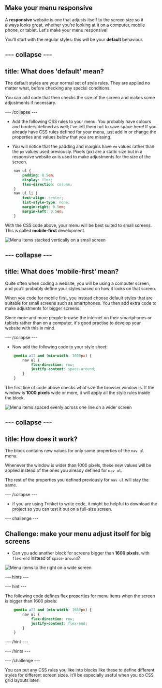 ## Make your menu responsive

A **responsive** website is one that adjusts itself to the screen size so it always looks great, whether you're looking at it on a computer, mobile phone, or tablet. Let's make your menu responsive!

You'll start with the regular styles: this will be your **default** behaviour.

--- collapse ---
---
title: What does 'default' mean?
---

The default styles are your normal set of style rules. They are applied no matter what, before checking any special conditions.

You can add code that then checks the size of the screen and makes some adjustments if necessary.  

--- /collapse ---

+ Add the following CSS rules to your menu. You probably have colours and borders defined as well; I've left them out to save space here! If you already have CSS rules defined for your menu, just add in or change the properties and values below that you are missing.

+ You will notice that the padding and margins have `em` values rather than the `px` values used previously. Pixels (px) are a static size but in a responsive website `em` is used to make adjustments for the size of the screen.  

```css
    nav ul {
        padding: 0.5em;
        display: flex;
        flex-direction: column;
    }
    nav ul li {
        text-align: center; 
        list-style-type: none;
        margin-right: 0.5em;
        margin-left: 0.5em;
    }
```

With the CSS code above, your menu will be best suited to small screens. This is called **mobile-first** development. 

![Menu items stacked vertically on a small screen](images/responsiveMenuMobile.png)

--- collapse ---
---
title: What does 'mobile-first' mean?
---

Quite often when coding a website, you will be using a computer screen, and you'll probably define your styles based on how it looks on that screen.

When you code for mobile first, you instead choose default styles that are suitable for small screens such as smartphones. You then add extra code to make adjustments for bigger screens.

Since more and more people browse the internet on their smartphones or tablets rather than on a computer, it's good practise to develop your website with this in mind.

--- /collapse ---

+ Now add the following code to your style sheet:

```css
    @media all and (min-width: 1000px) {
        nav ul {
            flex-direction: row;
            justify-content: space-around;
        }
    }
```

The first line of code above checks what size the browser window is. If the window is **1000 pixels** wide or more, it will apply all the style rules inside the block.

![Menu items spaced evenly across one line on a wider screen](images/responsiveMenuMedium.png)

--- collapse ---
---
title: How does it work?
---

The block contains new values for only some properties of the `nav ul` menu. 

Whenever the window is wider than 1000 pixels, these new values will be applied instead of the ones you already defined for `nav ul`. 

The rest of the properties you defined previously for `nav ul` will stay the same.

--- /collapse ---

+ If you are using Trinket to write code, it might be helpful to download the project so you can test it out on a full-size screen.

--- challenge ---

## Challenge: make your menu adjust itself for big screens

+ Can you add another block for screens bigger than **1600 pixels**, with `flex-end` instead of `space-around`?

![Menu items to the right on a wide screen](images/responsiveMenuWide.png)

--- hints ---

--- hint ---

The following code defines flex properties for menu items when the screen is bigger than 1600 pixels:

```css
    @media all and (min-width: 1600px) {
        nav ul {
            flex-direction: row;
            justify-content: flex-end;
        }
    }  
```

--- /hint ---

--- /hints ---


--- /challenge ---

You can put any CSS rules you like into blocks like these to define different styles for different screen sizes. It’ll be especially useful when you do CSS grid layouts later!
